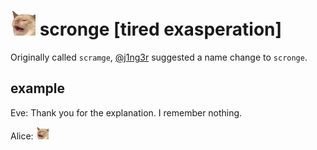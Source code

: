 # <img src="scronge.png" width=40/> scronge [tired exasperation]

Originally called `scramge`, [@j1ng3r](https://github.com/j1ng3r) suggested a
name change to `scronge`.

## example

Eve: Thank you for the explanation. I remember nothing.

Alice: <img src="scronge.png" width=20/>
